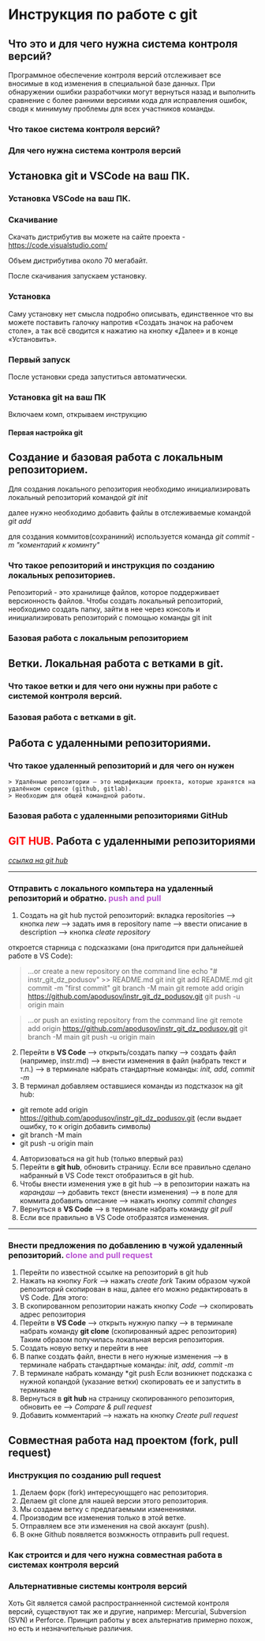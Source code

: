 
# Инструкция по работе с git

## Что это и для чего нужна система контроля версий?

Программное обеспечение контроля версий отслеживает все вносимые в код изменения в специальной базе данных. При обнаружении ошибки разработчики могут вернуться назад и выполнить сравнение с более ранними версиями кода для исправления ошибок, сводя к минимуму проблемы для всех участников команды.

### Что такое система контроля версий?

### Для чего нужна система контроля версий

## Установка git и VSCode на ваш ПК.

### Установка VSCode на ваш ПК.

### Скачивание

Скачать дистрибутив вы можете на сайте проекта - https://code.visualstudio.com/

Объем дистрибутива около 70 мегабайт.

После скачивания запускаем установку.

### Установка

Саму установку нет смысла подробно описывать, единственное что вы можете поставить галочку напротив «Создать значок на рабочем столе», а так всё сводится к нажатию на кнопку «Далее» и в конце «Установить».

### Первый запуск

После установки среда запуститься автоматически.

### Установка git на ваш ПК
Включаем комп, открываем инструкцию
#### Первая настройка git

## Создание и базовая работа с локальным репозиторием.

Для создания локального репозитория необходимо инициализировать локальный репозиторий командой *git init*

далее нужно необходимо добавить файлы в отслеживаемые командой *git add*

для создания коммитов(сохраниний) используется команда *git commit -m "коментарий к коминту"*

### Что такое репозиторий и инструкция по созданию локальных репозиториев.

Репозиторий - это хранилище файлов, которое поддерживает версионность файлов.
Чтобы создать локальный репозиторий, необходимо создать папку, зайти в нее через консоль и инициализировать репозиторий с помощью команды git init

### Базовая работа с локальным репозиторием

## Ветки. Локальная работа с ветками в git.

### Что такое ветки и для чего они нужны при работе с системой контроля версий.

### Базовая работа с ветками в git.

## Работа с удаленными репозиториями.

### Что такое удаленный репозиторий и для чего он нужен
    > Удалённые репозитории — это модификации проекта, которые хранятся на удалённом сервисе (github, gitlab).
    > Необходим для общей командной работы.

### Базовая работа с удаленными репозиториями GitHub

## <span style="color:red">**GIT HUB.**</span> Работа с удаленными репозиториями

[*ссылка на git hub*](https://github.com)

---
### Отправить с локального компьтера на удаленный репозиторий и обратно. <span style="color:MediumOrchid">**push and pull**</span>
1. Создать на git hub пустой репозиторий: вкладка repositories --> кнопка *new* --> задать имя в repository name --> ввести описание в description --> кнопка *cleate repository*

откроется старница с подсказками (она пригодится при дальнейшей работе в VS Code):

>…or create a new repository on the command line
echo "# instr_git_dz_podusov" >> README.md
git init
git add README.md
git commit -m "first commit"
git branch -M main
git remote add origin https://github.com/apodusov/instr_git_dz_podusov.git
git push -u origin main

>…or push an existing repository from the command line
git remote add origin https://github.com/apodusov/instr_git_dz_podusov.git
git branch -M main
git push -u origin main
2. Перейти в **VS Code** --> открыть/создать папку --> создать файл (например, instr.md) --> внести изменения в файл (набрать текст и т.п.) --> в терминале набрать стандартные команды: *init, add, commit -m*
3. В терминал добавляем оставшиеся команды из подстказок на git hub: 
* git remote add origin https://github.com/apodusov/instr_git_dz_podusov.git (если выдает ошибку, то к origin добавить символы)
* git branch -M main
* git push -u origin main
4. Авторизоваться на git hub (только впервый раз)
5. Перейти в **git hub**, обновить страницу. Если все правильно сделано набранный в VS Code текст отобразиться в git hub.
6. Чтобы внести изменения уже в git hub --> в репозитории нажать на *карандаш* --> добавить текст (внести изменения) --> в поле для коммита добавить описание --> нажать кнопку *commit changes*
7. Вернуться в **VS Code** --> в терминале набрать команду *git pull*
8. Если все правильно в VS Code отобразятся изменения.
---
### Внести предложения по добавлению в чужой удаленный репозиторий. <span style="color:MediumOrchid">**clone and pull request**</span>
1. Перейти по известной ссылке на репозиторий в git hub
2. Нажать на кнопку *Fork* --> нажать *create fork*
Таким образом чужой репозиторий скопирован в наш, далее его можно редактировать в VS Code. Для этого:
3. В скопированном репозитории нажать кнопку *Code* --> скопировать адрес репозитория
4. Перейти в **VS Code** --> открыть нужную папку --> в терминале набрать команду **git clone** (скопированный адрес репозитория)
Таким образом получилась локальная версия репозитория.
5. Создать новую ветку и перейти в нее
6. В папке создать файл, внести в него нужные изменения --> в терминале набрать стандартные команды: *init, add, commit -m*
7. В терминале набрать команду *git push
Если возникнет подсказка с нужной копандой (указание ветки) скопировать ее и запустить в терминале
8. Вернуться в **git hub** на страницу скопированного репозитория, обновить ее --> *Compare & pull request*
9. Добавить комментарий --> нажать на кнопку *Create pull request*

## Совместная работа над проектом (fork, pull request)

### Инструкция по созданию pull request

1. Делаем форк (fork) интересующщего нас репозитория.
2. Делаем git clone для нашей версии этого репозитория.
3. Мы создаем ветку с предлагаемыми изменениями.
4. Производим все изменения только в этой ветке.
5. Отправляем все эти изменения на свой аккаунт (push).
6. В окне Github появляется возмжность отправить pull request.

### Как строится и для чего нужна совместная работа в системах контроля версий

### Альтернативные системы контроля версий  
Хоть Git является самой распространненной системой контроля версий, существуют так же и другие, например: Mercurial, Subversion (SVN) и Perforce. Принцип работы у всех альтернатив примерно похож, но есть и незначительные различия. 
